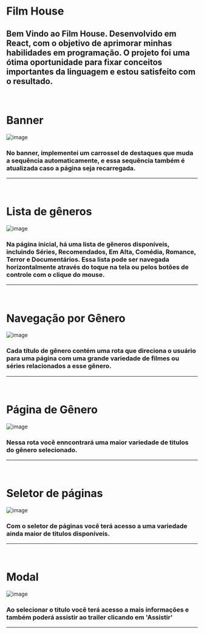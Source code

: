 # Film House
## Bem Vindo ao Film House. Desenvolvido em React, com o objetivo de aprimorar minhas habilidades em programação. O projeto foi uma ótima oportunidade para fixar conceitos importantes da linguagem e estou satisfeito com o resultado.

<br>

# Banner 
![image](https://user-images.githubusercontent.com/107445154/230699635-bfe25e35-eed3-4c4b-bdbe-9e6bd9d3cb17.png)

### No banner, implementei um carrossel de destaques que muda a sequência automaticamente, e essa sequência também é atualizada caso a página seja recarregada. 

---
<br>

# Lista de gêneros

![image](https://user-images.githubusercontent.com/107445154/230699895-6ca9ba9b-f0ad-4cd7-bea9-6e14057d85f7.png)

 
### Na página inicial, há uma lista de gêneros disponíveis, incluindo Séries, Recomendados, Em Alta, Comédia, Romance, Terror e Documentários. Essa lista pode ser navegada horizontalmente através do toque na tela ou pelos botões de controle com o clique do mouse. 
---

<br>

# Navegação por Gênero

![image](https://user-images.githubusercontent.com/107445154/230700092-9326958e-96cb-41c2-8e74-33dd2da51102.png)


### Cada título de gênero contém uma rota que direciona o usuário para uma página com uma grande variedade de filmes ou séries relacionados a esse gênero.

___

<br>

# Página de Gênero

![image](https://user-images.githubusercontent.com/107445154/230700901-88e8f947-890c-4888-8ee7-e7f3d1ad6d7b.png)



### Nessa rota você enncontrará uma maior variedade de titulos do gênero selecionado. 

___

<br>

# Seletor de páginas

![image](https://user-images.githubusercontent.com/107445154/230701283-cc3f868b-957e-4dbe-8aa7-547bcd06ada7.png)

### Com o seletor de páginas você terá acesso a uma variedade ainda maior de titulos disponíveis. 
---

<br>

# Modal

![image](https://user-images.githubusercontent.com/107445154/230701414-858e9842-c20c-43af-adad-60746417278e.png)

### Ao selecionar o titulo você terá  acesso a mais informações e também poderá assistir ao trailer clicando em 'Assistir' 
---


